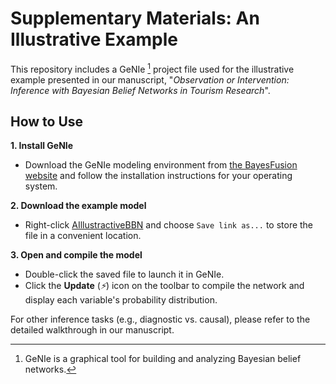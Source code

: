 # Supplementary Materials: An Illustrative Example
This repository includes a GeNIe [^1] project file used for the illustrative example presented in our manuscript, "*Observation or Intervention: Inference with Bayesian Belief Networks in Tourism Research*".

## How to Use
**1. Install GeNIe**
  - Download the GeNIe modeling environment from [the BayesFusion website](https://www.bayesfusion.com/downloads/) and follow the installation instructions for your operating system.

**2. Download the example model**
  - Right-click [AIllustractiveBBN](https://github.com/AlyeskaBear/BBNsInToursim/blob/main/AIllustractiveBBN.xdsl) and choose `Save link as...` to store the file in a convenient location.

**3. Open and compile the model**
  - Double-click the saved file to launch it in GeNIe.
  - Click the **Update** (_⚡_) icon on the toolbar to compile the network and display each variable's probability distribution.

For other inference tasks (e.g., diagnostic  vs. causal), please refer to the detailed walkthrough in our manuscript.




[^1]: GeNIe is a graphical tool for building and analyzing Bayesian belief networks. 
